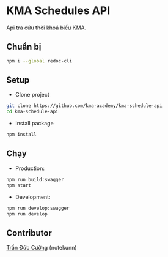# KMA Schedules API
Api tra cứu thời khoá biểu KMA.

## Chuẩn bị
```bash
npm i --global redoc-cli
```

## Setup
- Clone project
```bash
git clone https://github.com/kma-academy/kma-schedule-api
cd kma-schedule-api
```
- Install package
```bash
npm install
```

## Chạy
- Production:
```bash
npm run build:swagger
npm start
```
- Development:
```bash
npm run develop:swagger
npm run develop
```

## Contributor
[Trần Đức Cường](https://www.facebook.com/ShiinDz) (notekunn)